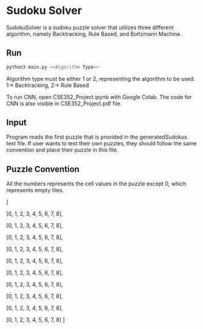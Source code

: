 # Sudoku Solver

SudokuSolver is a sudoku puzzle solver that utilizes three different algorithm, namely Backtracking, Rule Based, and Boltzmann Machine.

## Run

```bash
python3 main.py <<Algorithm Type>>
```
Algorithm type must be either 1 or 2, representing the algorithm to be used.
1-> Backtracking, 2-> Rule Based

To run CNN, open CSE352_Project.ipynb with Google Colab. The code for CNN is also visible in CSE352_Project.pdf file.

## Input
Program reads the first puzzle that is provided in the generatedSudokus test file. If user wants to test their own puzzles, they should follow the same convention and place their puzzle in this file.

## Puzzle Convention
All the numbers represents the cell values in the puzzle except 0, which represents empty tiles.

[

[0, 1, 2, 3, 4, 5, 6, 7, 8], 

[0, 1, 2, 3, 4, 5, 6, 7, 8], 

[0, 1, 2, 3, 4, 5, 6, 7, 8], 

[0, 1, 2, 3, 4, 5, 6, 7, 8], 

[0, 1, 2, 3, 4, 5, 6, 7, 8], 

[0, 1, 2, 3, 4, 5, 6, 7, 8], 

[0, 1, 2, 3, 4, 5, 6, 7, 8], 

[0, 1, 2, 3, 4, 5, 6, 7, 8], 

[0, 1, 2, 3, 4, 5, 6, 7, 8], 

[0, 1, 2, 3, 4, 5, 6, 7, 8] ]
